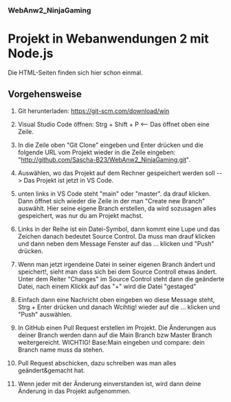 ### WebAnw2_NinjaGaming
# Projekt in Webanwendungen 2 mit Node.js

Die HTML-Seiten finden sich hier schon einmal. 
## Vorgehensweise
1) Git herunterladen: https://git-scm.com/download/win

2) Visual Studio Code öffnen: Strg + Shift + P <-- Das öffnet oben eine Zeile.

3) In die Zeile oben "Git Clone" eingeben und Enter drücken und die folgende URL vom Projekt  wieder in die Zeile eingeben:
    "http://github.com/Sascha-B23/WebAnw2_NinjaGaming.git".

4) Auswählen, wo das Projekt auf dem Rechner gespeichert werden soll --> Das Projekt ist jetzt in VS Code.

5) unten links in VS Code steht "main" oder "master". da drauf klicken. Dann öffnet sich wieder die Zeile
    in der man "Create new Branch" auswählt. Hier seine eigene Branch erstellen, da wird sozusagen alles
    gespeichert, was nur du am Projekt machst.

6) Links in der Reihe ist ein Datei-Symbol, dann kommt eine Lupe und das Zeichen danach bedeutet Source Control. Da muss man drauf klicken und dann neben dem Message Fenster auf das ... klicken und "Push" drücken.

7) Wenn man jetzt irgendeine Datei in seiner eigenen Branch ändert und speichert!, sieht man dass sich bei dem Source Controll etwas ändert. Unter dem Reiter "Changes" im Source Control steht dann die geänderte Datei, nach einem Klickk auf das "+" wird die Datei "gestaged" 

8) Einfach dann eine Nachricht oben eingeben wo diese Message steht, Strg + Enter drücken und danach Wcihtig! wieder auf die ... klicken und "Push" auswählen.

9) In GitHub einen Pull Request erstellen im Projekt. Die Änderungen aus deiner Branch werden dann auf die Main Branch bzw Master Branch weitergereicht. WICHTIG! Base:Main eingeben und compare: dein Branch name muss da stehen. 

10) Pull Request abschicken, dazu schreiben was man alles geändert&gemacht hat.

11) Wenn jeder mit der Änderung einverstanden ist, wird dann deine Änderung in das Projekt aufgenommen.


